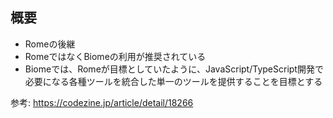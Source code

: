 ## 概要

- Romeの後継
- RomeではなくBiomeの利用が推奨されている
- Biomeでは、Romeが目標としていたように、JavaScript/TypeScript開発で必要になる各種ツールを統合した単一のツールを提供することを目標とする

参考: https://codezine.jp/article/detail/18266